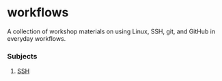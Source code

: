 # workflows
A collection of workshop materials on using Linux, SSH, git, and GitHub in everyday workflows.

### Subjects

1. [SSH](_sessions/ssh.md)

